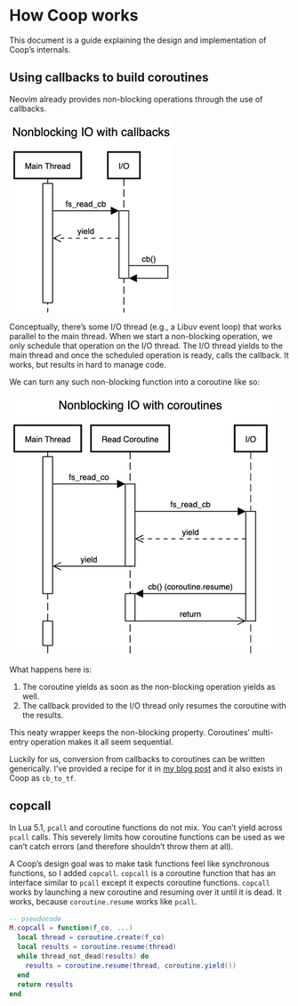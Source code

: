 # How Coop works

This document is a guide explaining the design and implementation of Coop’s
internals.

## Using callbacks to build coroutines

Neovim already provides non-blocking operations through the use of callbacks.

![A sequence diagram of non-blocking I/O with callbacks](/assets/Nonblocking%20IO%20with%20callbacks.png)

Conceptually, there’s some I/O thread (e.g., a Libuv event loop) that works
parallel to the main thread.
When we start a non-blocking operation, we only schedule that operation on the
I/O thread.
The I/O thread yields to the main thread and once the scheduled operation is
ready, calls the callback.
It works, but results in hard to manage code.

We can turn any such non-blocking function into a coroutine like so:

![A sequence diagram of non-blocking I/O with a coroutine](/assets/Nonblocking%20IO%20with%20coroutines.png)

What happens here is:

1. The coroutine yields as soon as the non-blocking operation yields as well.
2. The callback provided to the I/O thread only resumes the coroutine with the
   results.

This neaty wrapper keeps the non-blocking property.
Coroutines’ multi-entry operation makes it all seem sequential.

Luckily for us, conversion from callbacks to coroutines can be written
generically. I’ve provided a recipe for it in [my blog post](https://gregorias.github.io/posts/using-coroutines-in-neovim-lua/)
and it also exists in Coop as `cb_to_tf`.

## copcall

In Lua 5.1, `pcall` and coroutine functions do not mix.
You can’t yield across `pcall` calls.
This severely limits how coroutine functions can be used as we can’t catch
errors (and therefore shouldn’t throw them at all).

A Coop’s design goal was to make task functions feel like synchronous
functions, so I added `copcall`.
`copcall` is a coroutine function that has an interface similar to `pcall`
except it expects coroutine functions.
`copcall` works by launching a new coroutine and resuming over it until it is dead.
It works, because `coroutine.resume` works like `pcall`.

```lua
-- pseudocode
M.copcall = function(f_co, ...)
  local thread = coroutine.create(f_co)
  local results = coroutine.resume(thread)
  while thread_not_dead(results) do
    results = coroutine.resume(thread, coroutine.yield())
  end
  return results
end
```
